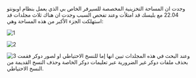 وجدت ان المساحة التخزينية المخصصة للسيرفر الخاص بي الذي يعمل بنظام اوبونتو 22.04 مع بليسك قد امتلأت وعند تفحص السبب وجدت ان هناك ثلاث مجلدات قد استهلكت الجزء الأكبر من هذه المساحة وهي:

![1](https://github.com/user-attachments/assets/ccfc0209-0291-498c-bd2a-3e4af99ef623)

![2](https://github.com/user-attachments/assets/90d8f67b-5ae1-455e-9ebb-907082759a99)

![3](https://github.com/user-attachments/assets/c670e288-b222-487b-a893-e74052dbad18)
وعند البحث في هذه المجلدات تبين انها إما للنسخ الاحتياطي او لصور دوكر فقمت بحذف ملفات دوكر غير الضرورية عبر تعليمات دوكر الخاصة وحذف النسخ القديمة من النسخ الاحتياطي.
